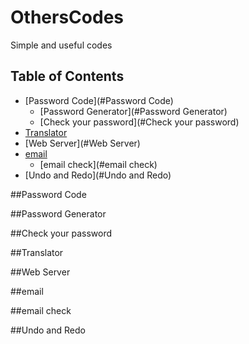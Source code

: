 # OthersCodes
Simple and useful codes

## Table of Contents

- [Password Code](#Password Code)
  - [Password Generator](#Password Generator)
  - [Check your password](#Check your password)
- [Translator](#Translator)
- [Web Server](#Web Server)
- [email](#email)
  - [email check](#email check)
- [Undo and Redo](#Undo and Redo)


##Password Code


##Password Generator


##Check your password


##Translator


##Web Server


##email


##email check


##Undo and Redo
